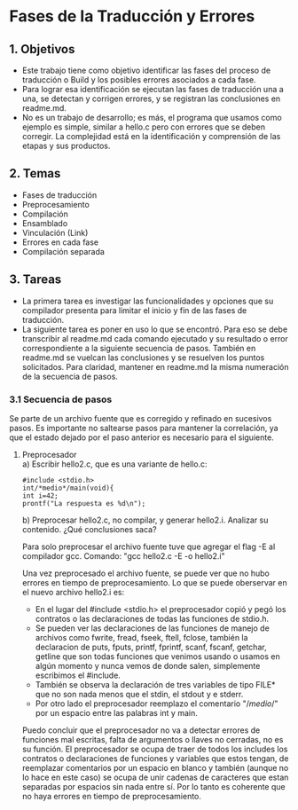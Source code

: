 # Fases de la Traducción y Errores

## 1. Objetivos
* Este trabajo tiene como objetivo identificar las fases del proceso de traducción o Build y los posibles errores asociados a cada fase.
* Para lograr esa identificación se ejecutan las fases de traducción una a una, se detectan y corrigen errores, y se registran las conclusiones en readme.md.
* No es un trabajo de desarrollo; es más, el programa que usamos como ejemplo es simple, similar a hello.c pero con errores que se deben corregir. La complejidad está en la identificación y comprensión de las etapas y sus productos.

## 2. Temas
* Fases de traducción
* Preprocesamiento
* Compilación
* Ensamblado
* Vinculación (Link)
* Errores en cada fase
* Compilación separada

## 3. Tareas
* La primera tarea es investigar las funcionalidades y opciones que su
compilador presenta para limitar el inicio y fin de las fases de traducción.
* La siguiente tarea es poner en uso lo que se encontró. Para eso se debe
transcribir al readme.md cada comando ejecutado y su resultado o error
correspondiente a la siguiente secuencia de pasos. También en readme.md se
vuelcan las conclusiones y se resuelven los puntos solicitados. Para claridad,
mantener en readme.md la misma numeración de la secuencia de pasos.

### 3.1 Secuencia de pasos
Se parte de un archivo fuente que es corregido y refinado en sucesivos pasos.
Es importante no saltearse pasos para mantener la correlación, ya que el estado
dejado por el paso anterior es necesario para el siguiente.

1. Preprocesador  
    a) Escribir hello2.c, que es una variante de hello.c:
    ~~~
    #include <stdio.h>
    int/*medio*/main(void){
    int i=42;
    prontf("La respuesta es %d\n");
    ~~~
    b) Preprocesar hello2.c, no compilar, y generar hello2.i. Analizar su contenido. ¿Qué conclusiones saca?  
      
      Para solo preprocesar el archivo fuente tuve que agregar el flag -E al compilador gcc. Comando: "gcc hello2.c -E -o hello2.i"
  
      Una vez preprocesado el archivo fuente, se puede ver que no hubo errores en tiempo de preprocesamiento. Lo que se puede oberservar en el nuevo archivo hello2.i es:  
      * En el lugar del #include <stdio.h> el preprocesador copió y pegó los contratos o las declaraciones de todas las funciones de stdio.h.  
      * Se pueden ver las declaraciones de las funciones de manejo de archivos como fwrite, fread, fseek, ftell, fclose, también la declaracion de puts, fputs, printf, fprintf, scanf, fscanf, getchar, getline que son todas funciones que venimos usando o usamos en algún momento y nunca vemos de donde salen, simplemente escribimos el #include.  
      * También se observa la declaración de tres variables de tipo FILE* que no son nada menos que el stdin, el stdout y e stderr.  
      * Por otro lado el preprocesador reemplazo el comentario "/*medio*/" por un espacio entre las palabras int y main.    

     Puedo concluir que el preprocesador no va a detectar errores de funciones mal escritas, falta de argumentos o llaves no cerradas, no es su función. El preprocesador se ocupa de traer de todos los includes los contratos o declaraciones de funciones y variables que estos tengan, de reemplazar comentarios por un espacio en blanco y también (aunque no lo hace en este caso) se ocupa de unir cadenas de caracteres que estan separadas por espacios sin nada entre sí. Por lo tanto es coherente que no haya errores en tiempo de preprocesamiento.
    